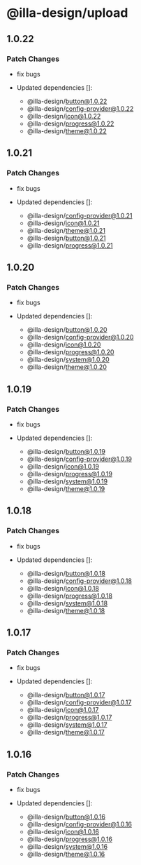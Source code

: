 # @illa-design/upload

## 1.0.22

### Patch Changes

- fix bugs

- Updated dependencies []:
  - @illa-design/button@1.0.22
  - @illa-design/config-provider@1.0.22
  - @illa-design/icon@1.0.22
  - @illa-design/progress@1.0.22
  - @illa-design/theme@1.0.22

## 1.0.21

### Patch Changes

- fix bugs

- Updated dependencies []:
  - @illa-design/config-provider@1.0.21
  - @illa-design/icon@1.0.21
  - @illa-design/theme@1.0.21
  - @illa-design/button@1.0.21
  - @illa-design/progress@1.0.21

## 1.0.20

### Patch Changes

- fix bugs

- Updated dependencies []:
  - @illa-design/button@1.0.20
  - @illa-design/config-provider@1.0.20
  - @illa-design/icon@1.0.20
  - @illa-design/progress@1.0.20
  - @illa-design/system@1.0.20
  - @illa-design/theme@1.0.20

## 1.0.19

### Patch Changes

- fix bugs

- Updated dependencies []:
  - @illa-design/button@1.0.19
  - @illa-design/config-provider@1.0.19
  - @illa-design/icon@1.0.19
  - @illa-design/progress@1.0.19
  - @illa-design/system@1.0.19
  - @illa-design/theme@1.0.19

## 1.0.18

### Patch Changes

- fix bugs

- Updated dependencies []:
  - @illa-design/button@1.0.18
  - @illa-design/config-provider@1.0.18
  - @illa-design/icon@1.0.18
  - @illa-design/progress@1.0.18
  - @illa-design/system@1.0.18
  - @illa-design/theme@1.0.18

## 1.0.17

### Patch Changes

- fix bugs

- Updated dependencies []:
  - @illa-design/button@1.0.17
  - @illa-design/config-provider@1.0.17
  - @illa-design/icon@1.0.17
  - @illa-design/progress@1.0.17
  - @illa-design/system@1.0.17
  - @illa-design/theme@1.0.17

## 1.0.16

### Patch Changes

- fix bugs

- Updated dependencies []:
  - @illa-design/button@1.0.16
  - @illa-design/config-provider@1.0.16
  - @illa-design/icon@1.0.16
  - @illa-design/progress@1.0.16
  - @illa-design/system@1.0.16
  - @illa-design/theme@1.0.16
